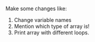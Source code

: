 Make some changes like:
1. Change variable names
2. Mention which type of array is!
3. Print array with different loops.
